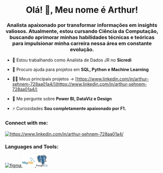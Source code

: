 <h1 align="center">Olá! 👋, Meu nome é Arthur!</h1>
<h3 align="center">Analista apaixonado por transformar informações em insights valiosos. Atualmente, estou cursando Ciência da Computação, buscando aprimorar minhas habilidades técnicas e teóricas para impulsionar minha carreira nessa área em constante evolução.</h3>

- 🔭 Estou trabalhando como Analista de Dados JR no **Sicredi**

- 🤝 Procuro ajuda para projetos em **SQL, Python e Machine Learning**

- 👨‍💻 Meus principais projetos -> [https://www.linkedin.com/in/arthur-sehnem-728aa01a4/](https://www.linkedin.com/in/arthur-sehnem-728aa01a4/)

- 💬 Me pergunte sobre **Power BI, DataViz e Design**

- ⚡ Curiosidades **Sou completamente apaixonado por F1.**

<h3 align="left">Connect with me:</h3>
<p align="left">
<a href="https://linkedin.com/in/https://www.linkedin.com/in/arthur-sehnem-728aa01a4/" target="blank"><img align="center" src="https://raw.githubusercontent.com/rahuldkjain/github-profile-readme-generator/master/src/images/icons/Social/linked-in-alt.svg" alt="https://www.linkedin.com/in/arthur-sehnem-728aa01a4/" height="30" width="40" /></a>
</p>

<h3 align="left">Languages and Tools:</h3>
<p align="left"> <a href="https://www.figma.com/" target="_blank" rel="noreferrer"> <img src="https://www.vectorlogo.zone/logos/figma/figma-icon.svg" alt="figma" width="40" height="40"/> </a> <a href="https://www.mysql.com/" target="_blank" rel="noreferrer"> <img src="https://raw.githubusercontent.com/devicons/devicon/master/icons/mysql/mysql-original-wordmark.svg" alt="mysql" width="40" height="40"/> </a> <a href="https://www.postgresql.org" target="_blank" rel="noreferrer"> <img src="https://raw.githubusercontent.com/devicons/devicon/master/icons/postgresql/postgresql-original-wordmark.svg" alt="postgresql" width="40" height="40"/> </a> </p>

<!--
**ArthurSehnem/ArthurSehnem** is a ✨ _special_ ✨ repository because its `README.md` (this file) appears on your GitHub profile.

Here are some ideas to get you started:

- 🔭 I’m currently working on ...
- 🌱 I’m currently learning ...
- 👯 I’m looking to collaborate on ...
- 🤔 I’m looking for help with ...
- 💬 Ask me about ...
- 📫 How to reach me: ...
- 😄 Pronouns: ...
- ⚡ Fun fact: ...
-->
